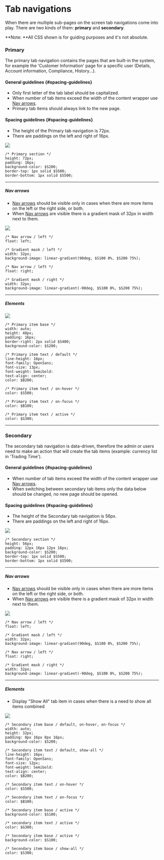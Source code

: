 # Tab navigations

When there are multiple sub-pages on the screen tab navigations come into play. There are two kinds of them: **primary** and **secondary**.

**Note: **All CSS shown is for guiding purposes and it's not absolute.

### Primary

The primary tab navigation contains the pages that are built-in the system, for example the 'Customer Information' page for a specific user \(Details, Account information, Compliance, History...\).

#### General guidelines {#spacing-guidelines}

* Only first letter of the tab label should be capitalized.
* When number of tab items exceed the width of the content wrapper use [Nav arrows](/atoms/nav-arrows.md).
* Primary tab items should always link to the new page.

#### Spacing guidelines {#spacing-guidelines}

* The height of the Primary tab navigation is 72px.
* There are paddings on the left and right of 16px.

![](/assets/organisms/tab-navigations-primary-sizing.png)

```
/* Primary section */
height: 72px;
padding: 16px;
background-color: $S200;
border-top: 1px solid $S500;
border-bottom: 1px solid $S500;
```

---

##### Nav arrows

* [Nav arrows](/atoms/nav-arrows.md) should be visible only in cases when there are more items on the left or the right side, or both.
* When [Nav arrows](/atoms/nav-arrows.md) are visible there is a gradient mask of 32px in width next to them.

![](/assets/organisms/tab-navigations-primary-nav-arrows.png)

```
/* Nav arrow / left */
float: left;

/* Gradient mask / left */
width: 32px;
background-image: linear-gradient(90deg, $S100 0%, $S200 75%);

/* Nav arrow / left */
float: right;

/* Gradient mask / right */
width: 32px;
background-image: linear-gradient(-90deg, $S100 0%, $S200 75%);
```

---

##### Elements

![](/assets/organisms/tab-navigations-primary-items.png)

```
/* Primary item base */
width: auto;
height: 48px;
padding: 16px;
border-right: 2px solid $S400;
background-color: $S200; 

/* Primary item text / default */
line-height: 16px;
font-family: OpenSans;
font-size: 13px;
font-weight: Semibold:
text-align: center;
color: $B200;

/* Primary item text / on-hover */
color: $S500;

/* Primary item text / on-focus */
color: $B100;

/* Primary item text / active */
color: $G300;
```

---

### Secondary

The secondary tab navigation is data-driven, therefore the admin or users need to make an action that will create the tab items \(example: currency list in 'Trading Time'\).

#### General guidelines {#spacing-guidelines}

* When number of tab items exceed the width of the content wrapper use [Nav arrows](/atoms/nav-arrows.md).
* When switching between secondary tab items only the data below should be changed, no new page should be opened.

#### Spacing guidelines {#spacing-guidelines}

* The height of the Secondary tab navigation is 56px.
* There are paddings on the left and right of 16px.

![](/assets/organisms/tab-navigations-secondary-sizing.png)

```
/* Secondary section */
height: 56px;
padding: 12px 16px 12px 16px;
background-color: $S200;
border-top: 1px solid $S500;
border-bottom: 1px solid $S500;
```

---

##### Nav arrows

* [Nav arrows](/atoms/nav-arrows.md) should be visible only in cases when there are more items on the left or the right side, or both.
* When [Nav arrows](/atoms/nav-arrows.md) are visible there is a gradient mask of 32px in width next to them.

![](/assets/organisms/tab-navigations-secondary-nav-arrows.png)

```
/* Nav arrow / left */
float: left;

/* Gradient mask / left */
width: 32px;
background-image: linear-gradient(90deg, $S100 0%, $S200 75%);

/* Nav arrow / left */
float: right;

/* Gradient mask / right */
width: 32px;
background-image: linear-gradient(-90deg, $S100 0%, $S200 75%);
```

---

##### Elements

* Display "Show All" tab item in cases when there is a need to show all items combined

![](/assets/organisms/tab-navigations-secondary-items.png)

```
/* Secondary item base / default, on-hover, on-focus */
width: auto;
height: 32px;
padding: 8px 16px 8px 16px;
background-color: $S200; 

/* Secondary item text / default, show-all */
line-height: 16px;
font-family: OpenSans;
font-size: 12px;
font-weight: Semibold:
text-align: center;
color: $B200;

/* Secondary item text / on-hover */
color: $S500;

/* Secondary item text / on-focus */
color: $B100;

/* Secondary item base / active */
background-color: $S100;

/* secondary item text / active */
color: $G300;

/* Secondary item base / active */
background-color: $S100;

/* Secondary item base / show-all */
color: $S300;
```



